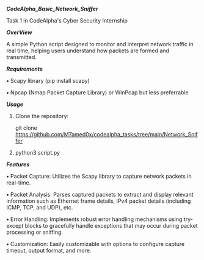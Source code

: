***CodeAlpha_Basic_Network_Sniffer***

Task 1 in CodeAlpha's Cyber Security Internship

***OverView***

A simple Python script designed to monitor and interpret network traffic in real time, helping users understand how packets are formed and transmitted.

***Requirements***

 **•** Scapy library (pip install scapy)

 **•** Npcap (Nmap Packet Capture Library) or WinPcap but less preferrable

 ***Usage***

 1. Clone the repository:

     git clone https://github.com/M7amed0x/codealpha_tasks/tree/main/Network_Sniffer

 4. python3 script.py

***Features***


**•** Packet Capture: Utilizes the Scapy library to capture network packets in real-time.

**•** Packet Analysis: Parses captured packets to extract and display relevant information such as Ethernet frame details, IPv4 packet details (including ICMP, TCP, and UDP), etc.

**•** Error Handling: Implements robust error handling mechanisms using try-except blocks to gracefully handle exceptions that may occur during packet processing or sniffing.

**•** Customization: Easily customizable with options to configure capture timeout, output format, and more.

